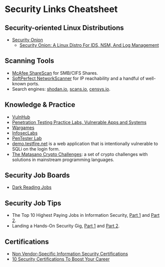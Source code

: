 <!-- -
Title: Security Links Cheatsheet
Description: A collection of random links related to information security
First Published: 2015-09-20
- -->

Security Links Cheatsheet
=========================

Security-oriented Linux Distributions
-------------------------------------

*   [Security Onion](securityonion.net)
    *   [Security Onion: A Linux Distro For IDS, NSM, And Log Management](http://www.unixmen.com/security-onion-linux-distro-ids-nsm-log-management/)

Scanning Tools
--------------

*   [McAfee ShareScan](http://www.mcafee.com/us/downloads/free-tools/sharescan.aspx) for 
    SMB/CIFS Shares.
*   [SoftPerfect NetworkScanner](https://www.softperfect.com/products/networkscanner/) for 
    IP reachability and a handful of well-known ports.
*   Search engines: [shodan.io](https://www.shodan.io/), [scans.io](https://scans.io/), 
    [censys.io](https://www.censys.io/).

Knowledge & Practice
--------------------

*   [VulnHub](https://www.vulnhub.com/)
*   [Penetration Testing Practice Labs, Vulnerable Apps and Systems][6]
*   [Wargames][7]
*   [InfosecLabs](http://www.thehonz.com/infoseclabs/)
*   [PenTester Lab](https://pentesterlab.com/)
*   [demo.testfire.net](http://demo.testfire.net/) is a web application that 
    is intentionally vulnerable to SQLi on the login form.
*   [The Matasano Crypto Challenges][]: a set of crypto challenges with 
    solutions in mainstream programming languages.

  [The Matasano Crypto Challenges]: http://cryptopals.com/
    "The Matasano Crypto Challenges"

Security Job Boards
-------------------

*   [Dark Reading Jobs](http://jobs.darkreading.com/)

Security Job Tips
-----------------

*   The Top 10 Highest Paying Jobs in Information Security, [Part 1][1] and 
    [Part 2][2].
*   Landing a Hands-On Security Gig, [Part 1][3] and [Part 2][4].

Certifications
--------------

*   [Non Vendor-Specific Information Security Certifications][5]
*   [10 Security Certifications To Boost Your Career][8]

<!-- Links -->
[1]: http://www.tripwire.com/state-of-security/off-topic/the-top-10-highest-paying-jobs-in-information-security-part-1/
[2]: http://www.tripwire.com/state-of-security/security-awareness/the-top-10-highest-paying-jobs-in-information-security-part-2/
[3]: http://www.tripwire.com/state-of-security/risk-based-security-for-executives/connecting-security-to-the-business/landing-a-hands-on-security-gig-part-1/
[4]: http://www.tripwire.com/state-of-security/risk-based-security-for-executives/connecting-security-to-the-business/landing-a-hands-on-security-gig-part-2/
[5]: https://www.concise-courses.com/security/certifications-industry-list/
[6]: http://www.amanhardikar.com/mindmaps/Practice.html
[7]: http://overthewire.org/wargames/
[8]: http://www.darkreading.com/risk/10-security-certifications-to-boost-your-career/d/d-id/1322449?_mc=RSS_DR_EDT
